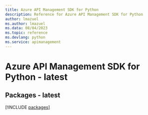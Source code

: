 ```yaml
---
title: Azure API Management SDK for Python
description: Reference for Azure API Management SDK for Python
author: lmazuel
ms.author: lmazuel
ms.data: 08/04/2023
ms.topic: reference
ms.devlang: python
ms.service: apimanagement
---
```

# Azure API Management SDK for Python - latest
## Packages - latest
[!INCLUDE [packages](api-management-index.md)]